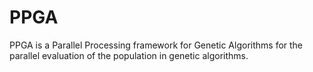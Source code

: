 # PPGA

PPGA is a Parallel Processing framework for Genetic
Algorithms for the parallel evaluation of the
population in genetic algorithms.
